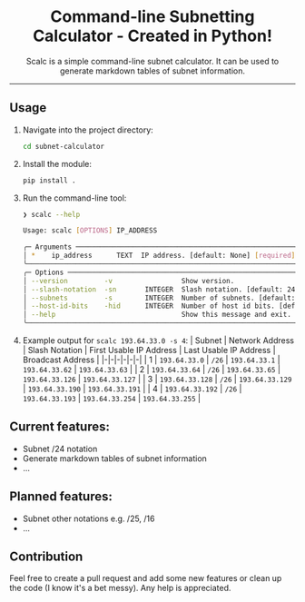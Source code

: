 <p align="center">
    <h1 align = "center">Command-line Subnetting Calculator - Created in Python!</h1>
</p>
<p align="center">
    Scalc is a simple command-line subnet calculator. It can be used to generate markdown tables of subnet information.
</p>
 
---

## Usage
1. Navigate into the project directory:
    ```bash
    cd subnet-calculator
    ```
2. Install the module:
    ```bash
    pip install .
    ```
3. Run the command-line tool:
    ```bash
    ❯ scalc --help

    Usage: scalc [OPTIONS] IP_ADDRESS

    ╭─ Arguments ────────────────────────────────────────────────────────────────────────╮
    │ *    ip_address      TEXT  IP address. [default: None] [required]                  │
    ╰────────────────────────────────────────────────────────────────────────────────────╯
    ╭─ Options ──────────────────────────────────────────────────────────────────────────╮
    │ --version         -v                 Show version.                                 │ 
    │ --slash-notation  -sn       INTEGER  Slash notation. [default: 24]                 │
    │ --subnets         -s        INTEGER  Number of subnets. [default: 2]               │
    │ --host-id-bits    -hid      INTEGER  Number of host id bits. [default: 8]          │
    │ --help                               Show this message and exit.                   │
    ╰────────────────────────────────────────────────────────────────────────────────────╯
    ```
4. Example output for `scalc 193.64.33.0 -s 4`:
    | Subnet | Network Address | Slash Notation | First Usable IP Address | Last Usable IP Address | Broadcast Address |
    |-|-|-|-|-|-|
    | 1 | `193.64.33.0` | `/26` | `193.64.33.1` | `193.64.33.62` | `193.64.33.63` |
    | 2 | `193.64.33.64` | `/26` | `193.64.33.65` | `193.64.33.126` | `193.64.33.127` |
    | 3 | `193.64.33.128` | `/26` | `193.64.33.129` | `193.64.33.190` | `193.64.33.191` |
    | 4 | `193.64.33.192` | `/26` | `193.64.33.193` | `193.64.33.254` | `193.64.33.255` |

## Current features:
- Subnet /24 notation
- Generate markdown tables of subnet information
- ...

## Planned features:
- Subnet other notations e.g. /25, /16
- ...

## Contribution
Feel free to create a pull request and add some new features or clean up the code (I know it's a bet messy). Any help is appreciated.
